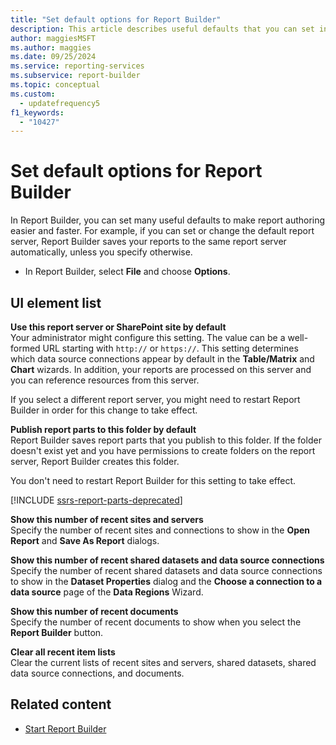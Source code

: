 ```yaml
---
title: "Set default options for Report Builder"
description: This article describes useful defaults that you can set in Report Builder. These defaults make authoring a report easier and faster.
author: maggiesMSFT
ms.author: maggies
ms.date: 09/25/2024
ms.service: reporting-services
ms.subservice: report-builder
ms.topic: conceptual
ms.custom:
  - updatefrequency5
f1_keywords:
  - "10427"
---
```

# Set default options for Report Builder

  In Report Builder, you can set many useful defaults to make report authoring easier and faster. For example, if you can set or change the default report server, Report Builder saves your reports to the same report server automatically, unless you specify otherwise.

- In Report Builder, select **File** and choose **Options**.

## UI element list

**Use this report server or SharePoint site by default**  
Your administrator might configure this setting. The value can be a well-formed URL starting with `http://` or `https://`. This setting determines which data source connections appear by default in the **Table/Matrix** and **Chart** wizards. In addition, your reports are processed on this server and you can reference resources from this server.

If you select a different report server, you might need to restart Report Builder in order for this change to take effect.

**Publish report parts to this folder by default**  
Report Builder saves report parts that you publish to this folder. If the folder doesn't exist yet and you have permissions to create folders on the report server, Report Builder creates this folder.

You don't need to restart Report Builder for this setting to take effect.

[!INCLUDE [ssrs-report-parts-deprecated](../../includes/ssrs-report-parts-deprecated.md)]

**Show this number of recent sites and servers**  
Specify the number of recent sites and connections to show in the **Open Report** and **Save As Report** dialogs.

**Show this number of recent shared datasets and data source connections**  
Specify the number of recent shared datasets and data source connections to show in the **Dataset Properties** dialog and the **Choose a connection to a data source** page of the **Data Regions** Wizard.

**Show this number of recent documents**  
Specify the number of recent documents to show when you select the **Report Builder** button.

**Clear all recent item lists**  
Clear the current lists of recent sites and servers, shared datasets, shared data source connections, and documents.

## Related content

- [Start Report Builder](../../reporting-services/report-builder/start-report-builder.md)
